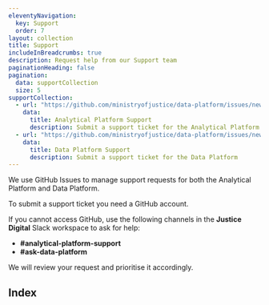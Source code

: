 ```yaml
---
eleventyNavigation:
  key: Support
  order: 7
layout: collection
title: Support
includeInBreadcrumbs: true
description: Request help from our Support team
paginationHeading: false
pagination:
  data: supportCollection
  size: 5
supportCollection:
  - url: "https://github.com/ministryofjustice/data-platform/issues/new/choose"
    data:
      title: Analytical Platform Support
      description: Submit a support ticket for the Analytical Platform
  - url: "https://github.com/ministryofjustice/data-platform/issues/new/choose"
    data:
      title: Data Platform Support
      description: Submit a support ticket for the Data Platform
---
```


We use GitHub Issues to manage support requests for both the Analytical Platform and Data Platform.

To submit a support ticket you need a GitHub account.

If you cannot access GitHub, use the following channels in the **Justice Digital** Slack workspace to ask for help:

- **#analytical-platform-support**
- **#ask-data-platform**

We will review your request and prioritise it accordingly.

## Index
